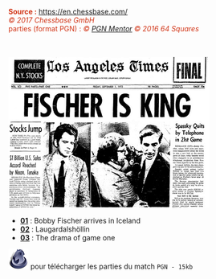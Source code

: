 <font color="#d13416"><b>Source :</b> <a href="https://en.chessbase.com/">https://en.chessbase.com/</a><br>
<i><span role="img" aria-label="copyright icon" data-reactid="890">©</span> 2017 Chessbase GmbH</i><br>parties (format PGN) : <i><span role="img" aria-label="copyright icon" data-reactid="890">©</span> <a href="http://theweekinchess.com/">PGN Mentor</a> <span role="img" aria-label="copyright icon" data-reactid="890">©</span> 2016 64 Squares</i></font><br>&nbsp;
<br>&nbsp;

![](LATimes.jpg)

* [**01**](https://www.evernote.com/shard/s122/sh/50e0693d-f1da-4d0e-8431-dbf82f48a636/fe646daa465137b94982d86c4915c947) : Bobby Fischer arrives in Iceland
* [**02**](https://www.evernote.com/shard/s122/sh/16f9935a-c031-4fd4-b7cd-c10e1d718609/ab68b3bf008f3558cf546a335b6e53e4) : Laugardalshöllin
* [**03**](https://www.evernote.com/shard/s122/sh/dac64137-80b1-43da-aa13-d2b884a2192a/2b7476b995c0a741e3931061c9a4b3c2) : The drama of game one

[![](PGN.png "LCC 2017 Games (PGN format)")](1972.pgn) pour télécharger les parties du match  `PGN - 15kb`

